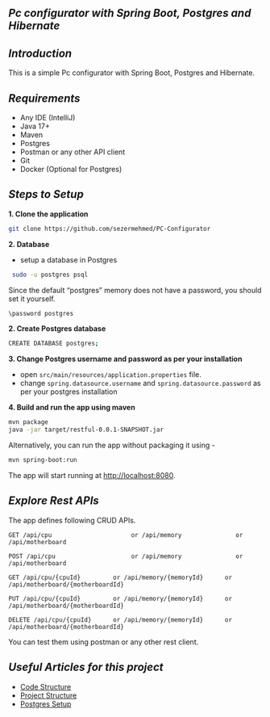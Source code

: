 ##  *Pc configurator with Spring Boot, Postgres and  Hibernate*

##  *Introduction*
 
This is a simple Pc configurator with Spring Boot, Postgres and Hibernate.

##  *Requirements*

* Any IDE (IntelliJ)
* Java 17+
* Maven
* Postgres
* Postman or any other API client
* Git
* Docker (Optional for Postgres)


##  *Steps to Setup*

**1. Clone the application**

```bash
git clone https://github.com/sezermehmed/PC-Configurator
```

**2. Database**

* setup a database in Postgres
```bash
 sudo -u postgres psql
 ```
Since the default “postgres” memory does not have a password, you should set it yourself.
```bash
\password postgres
```

**2. Create Postgres database**

```bash
CREATE DATABASE postgres;
```

**3. Change Postgres username and password as per your installation**

+ open `src/main/resources/application.properties` file.
+ change `spring.datasource.username` and `spring.datasource.password` as per your postgres installation

**4. Build and run the app using maven**

```bash
mvn package
java -jar target/restful-0.0.1-SNAPSHOT.jar 
```

Alternatively, you can run the app without packaging it using -

```bash
mvn spring-boot:run
```

The app will start running at <http://localhost:8080>.

##  *Explore Rest APIs*

The app defines following CRUD APIs.

    GET /api/cpu                      or /api/memory               or /api/motherboard
    
    POST /api/cpu                     or /api/memory               or /api/motherboard
    
    GET /api/cpu/{cpuId}         or /api/memory/{memoryId}      or /api/motherboard/{motherboardId}
    
    PUT /api/cpu/{cpuId}         or /api/memory/{memoryId}      or /api/motherboard/{motherboardId}
    
    DELETE /api/cpu/{cpuId}      or /api/memory/{memoryId}      or /api/motherboard/{motherboardId}

You can test them using postman or any other rest client.

##  *Useful Articles for this project*

* [Code Structure](https://www.geeksforgeeks.org/spring-boot-code-structure/)
* [Project Structure](https://medium.com/the-resonant-web/spring-boot-2-0-project-structure-and-best-practices-part-2-7137bdcba7d3)
* [Postgres Setup](https://www.cherryservers.com/blog/how-to-install-and-setup-postgresql-server-on-ubuntu-20-04)



